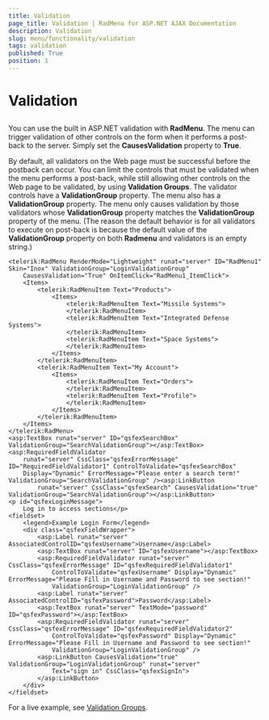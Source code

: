 ```yaml
---
title: Validation
page_title: Validation | RadMenu for ASP.NET AJAX Documentation
description: Validation
slug: menu/functionality/validation
tags: validation
published: True
position: 1
---
```


# Validation



## 

You can use the built in ASP.NET validation with **RadMenu**. The menu can trigger validation of other controls on the form when it performs a post-back to the server. Simply set the **CausesValidation** property to **True**.

By default, all validators on the Web page must be successful before the postback can occur. You can limit the controls that must be validated when the menu performs a post-back, while still allowing other controls on the Web page to be validated, by using **Validation Groups**. The validator controls have a **ValidationGroup** property. The menu also has a **ValidationGroup** property. The menu only causes validation by those validators whose **ValidationGroup** property matches the **ValidationGroup** property of the menu. (The reason the default behavior is for all validators to execute on post-back is because the default value of the **ValidationGroup** property on both **Radmenu** and validators is an empty string.)

````ASP.NET
<telerik:RadMenu RenderMode="Lightweight" runat="server" ID="RadMenu1" Skin="Inox" ValidationGroup="LoginValidationGroup"
    CausesValidation="True" OnItemClick="RadMenu1_ItemClick">
    <Items>
        <telerik:RadMenuItem Text="Products">
            <Items>
                <telerik:RadMenuItem Text="Missile Systems">
                </telerik:RadMenuItem>
                <telerik:RadMenuItem Text="Integrated Defense Systems">
                </telerik:RadMenuItem>
                <telerik:RadMenuItem Text="Space Systems">
                </telerik:RadMenuItem>
            </Items>
        </telerik:RadMenuItem>
        <telerik:RadMenuItem Text="My Account">
            <Items>
                <telerik:RadMenuItem Text="Orders">
                </telerik:RadMenuItem>
                <telerik:RadMenuItem Text="Profile">
                </telerik:RadMenuItem>
            </Items>
        </telerik:RadMenuItem>
    </Items>
</telerik:RadMenu>
<asp:TextBox runat="server" ID="qsfexSearchBox" ValidationGroup="SearchValidationGroup"></asp:TextBox><asp:RequiredFieldValidator
    runat="server" CssClass="qsfexErrorMessage" ID="RequiredFieldValidator1" ControlToValidate="qsfexSearchBox"
    Display="Dynamic" ErrorMessage="Please enter a search term!" ValidationGroup="SearchValidationGroup" /><asp:LinkButton
        runat="server" CssClass="qsfexSearch" CausesValidation="true" ValidationGroup="SearchValidationGroup"></asp:LinkButton>
<p id="qsfexLoginMessage">
    Log in to access sections</p>
<fieldset>
    <legend>Example Login Form</legend>
    <div class="qsfexFieldWrapper">
        <asp:Label runat="server" AssociatedControlID="qsfexUsername">Username</asp:Label>
        <asp:TextBox runat="server" ID="qsfexUsername"></asp:TextBox>
        <asp:RequiredFieldValidator runat="server" CssClass="qsfexErrorMessage" ID="qsfexRequiredFieldValidator1"
            ControlToValidate="qsfexUsername" Display="Dynamic" ErrorMessage="Please Fill in Username and Password to see section!"
            ValidationGroup="LoginValidationGroup" />
        <asp:Label runat="server" AssociatedControlID="qsfexPassword">Password</asp:Label>
        <asp:TextBox runat="server" TextMode="password" ID="qsfexPassword"></asp:TextBox>
        <asp:RequiredFieldValidator runat="server" CssClass="qsfexErrorMessage" ID="qsfexRequiredFieldValidator2"
            ControlToValidate="qsfexPassword" Display="Dynamic" ErrorMessage="Please Fill in Username and Password to see section!"
            ValidationGroup="LoginValidationGroup" />
        <asp:LinkButton CausesValidation="true" ValidationGroup="LoginValidationGroup" runat="server"
            Text="sign in" CssClass="qsfexSignIn">    
        </asp:LinkButton>
    </div>
</fieldset>
````



For a live example, see [Validation Groups](https://demos.telerik.com/aspnet-ajax/Menu/Examples/Functionality/ValidationGroup/DefaultCS.aspx).
